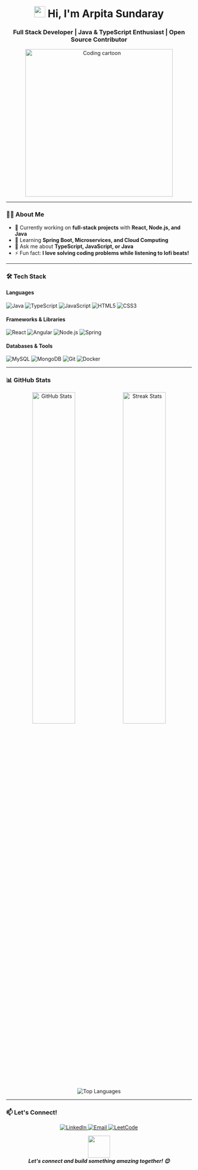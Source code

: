 <h1 align="center">
  <img src="https://media.giphy.com/media/hvRJCLFzcasrR4ia7z/giphy.gif" width="30px"> Hi, I'm Arpita Sundaray
</h1>
<h3 align="center">Full Stack Developer | Java & TypeScript Enthusiast | Open Source Contributor</h3>

<p align="center">
  <img src="https://media.giphy.com/media/qgQUggAC3Pfv687qPC/giphy.gif" width="400" alt="Coding cartoon">
</p>

---

### **👩‍💻 About Me**
- 🔭 Currently working on **full-stack projects** with **React, Node.js, and Java**  
- 🌱 Learning **Spring Boot, Microservices, and Cloud Computing**  
- 💬 Ask me about **TypeScript, JavaScript, or Java**  
- ⚡ Fun fact: **I love solving coding problems while listening to lofi beats!**  

---

### **🛠️ Tech Stack**
#### **Languages**
![Java](https://img.shields.io/badge/Java-ED8B00?style=flat&logo=java&logoColor=white)
![TypeScript](https://img.shields.io/badge/TypeScript-007ACC?style=flat&logo=typescript&logoColor=white)
![JavaScript](https://img.shields.io/badge/JavaScript-F7DF1E?style=flat&logo=javascript&logoColor=black)
![HTML5](https://img.shields.io/badge/HTML5-E34F26?style=flat&logo=html5&logoColor=white)
![CSS3](https://img.shields.io/badge/CSS3-1572B6?style=flat&logo=css3&logoColor=white)

#### **Frameworks & Libraries**
![React](https://img.shields.io/badge/React-20232A?style=flat&logo=react&logoColor=61DAFB)
![Angular](https://img.shields.io/badge/Angular-DD0031?style=flat&logo=angular&logoColor=white)
![Node.js](https://img.shields.io/badge/Node.js-339933?style=flat&logo=node.js&logoColor=white)
![Spring](https://img.shields.io/badge/Spring-6DB33F?style=flat&logo=spring&logoColor=white)

#### **Databases & Tools**
![MySQL](https://img.shields.io/badge/MySQL-4479A1?style=flat&logo=mysql&logoColor=white)
![MongoDB](https://img.shields.io/badge/MongoDB-47A248?style=flat&logo=mongodb&logoColor=white)
![Git](https://img.shields.io/badge/Git-F05032?style=flat&logo=git&logoColor=white)
![Docker](https://img.shields.io/badge/Docker-2496ED?style=flat&logo=docker&logoColor=white)

---

### **📊 GitHub Stats**
<p align="center">
  <img src="https://github-readme-stats.vercel.app/api?username=arpita-32&show_icons=true&theme=radical" alt="GitHub Stats" width="48%">
  <img src="https://github-readme-streak-stats.herokuapp.com/?user=arpita-32&theme=radical" alt="Streak Stats" width="48%">
</p>

<p align="center">
  <img src="https://github-readme-stats.vercel.app/api/top-langs/?username=arpita-32&layout=compact&theme=radical" alt="Top Languages">
</p>

---

### **📫 Let's Connect!**
<p align="center">
  <a href="https://www.linkedin.com/in/arpita-32" target="_blank">
    <img src="https://img.shields.io/badge/LinkedIn-0077B5?style=flat&logo=linkedin&logoColor=white" alt="LinkedIn">
  </a>
  <a href="mailto:arpitasundaray9@gmail.com">
    <img src="https://img.shields.io/badge/Gmail-D14836?style=flat&logo=gmail&logoColor=white" alt="Email">
  </a>
  <a href="https://leetcode.com/arpita-32/">
    <img src="https://img.shields.io/badge/LeetCode-FFA116?style=flat&logo=leetcode&logoColor=white" alt="LeetCode">
  </a>
</p>

<p align="center">
  <img src="https://media.giphy.com/media/LnQjpWaON8nhr21vNW/giphy.gif" width="60">
  <br>
  <em><b>Let's connect and build something amazing together! 😊</b></em>
</p>
